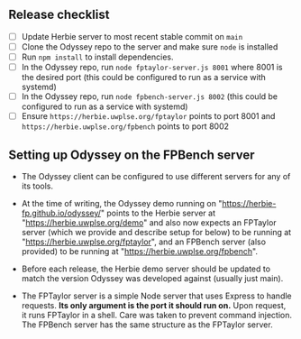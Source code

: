 ## Release checklist
* [ ] Update Herbie server to most recent stable commit on `main`
* [ ] Clone the Odyssey repo to the server and make sure `node` is installed
* [ ] Run `npm install` to install dependencies.
* [ ] In the Odyssey repo, run `node fptaylor-server.js 8001` where 8001 is the desired port (this could be configured to run as a service with systemd)
* [ ] In the Odyssey repo, run `node fpbench-server.js 8002` (this could be configured to run as a service with systemd)
* [ ] Ensure `https://herbie.uwplse.org/fptaylor` points to port 8001 and `https://herbie.uwplse.org/fpbench` points to port 8002
    
## Setting up Odyssey on the FPBench server
* The Odyssey client can be configured to use different servers for any of its tools.

* At the time of writing, the Odyssey demo running on "https://herbie-fp.github.io/odyssey/" points to the Herbie server at 
"https://herbie.uwplse.org/demo" and also now expects an FPTaylor server (which we provide and describe setup for below) 
to be running at "https://herbie.uwplse.org/fptaylor", and an FPBench server (also provided) to be running at "https://herbie.uwplse.org/fpbench".

* Before each release, the Herbie demo server should be updated to match the version Odyssey was developed against (usually just main).

* The FPTaylor server is a simple Node server that uses Express to handle requests. **Its only argument is the port it should run on.** 
Upon request, it runs FPTaylor in a shell. Care was taken to prevent command injection. 
The FPBench server has the same structure as the FPTaylor server.
